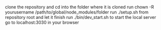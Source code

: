 clone the repository and cd into the folder where it is cloned
run chown -R yourusername /path/to/global/node_modules/folder
run ./setup.sh from repository root and let it finish
run ./bin/dev_start.sh to start the local server
go to localhost:3030 in your browser